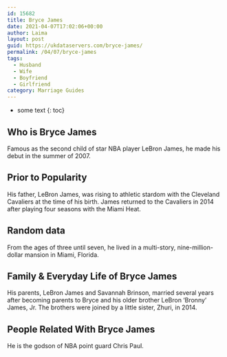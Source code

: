```yaml
---
id: 15682
title: Bryce James
date: 2021-04-07T17:02:06+00:00
author: Laima
layout: post
guid: https://ukdataservers.com/bryce-james/
permalink: /04/07/bryce-james
tags:
  - Husband
  - Wife
  - Boyfriend
  - Girlfriend
category: Marriage Guides
---
```


* some text
{: toc}


## Who is Bryce James
                  
                  
                  
Famous as the second child of star NBA player LeBron James, he made his debut in the summer of 2007. 
                  
              
            
              
            
                
                
                
## Prior to Popularity
                  
                  
                  
His father, LeBron James, was rising to athletic stardom with the Cleveland Cavaliers at the time of his birth. James returned to the Cavaliers in 2014 after playing four seasons with the Miami Heat. 
                  
              
            
              
            
                
                
                
## Random data
                  
                  
                  
From the ages of three until seven, he lived in a multi-story, nine-million-dollar mansion in Miami, Florida. 
                  
              
            
              
            
                
                
                
## Family & Everyday Life of Bryce James
                  
                  
                  
His parents, LeBron James and Savannah Brinson, married several years after becoming parents to Bryce and his older brother LeBron &#8216;Bronny&#8217; James, Jr. The brothers were joined by a little sister, Zhuri, in 2014. 
                  
              
            
              
            
                
                
                
## People Related With Bryce James
                  
                  
                  
He is the godson of NBA point guard Chris Paul. 
                  
              
            
              
            
                
              
            
              
              
            
            
              
            
          
          
          
